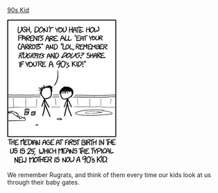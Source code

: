 [90s Kid](https://xkcd.com/1548)

![90s Kid](./random_comic.png)

We remember Rugrats, and think of them every time our kids look at us through their baby gates.

